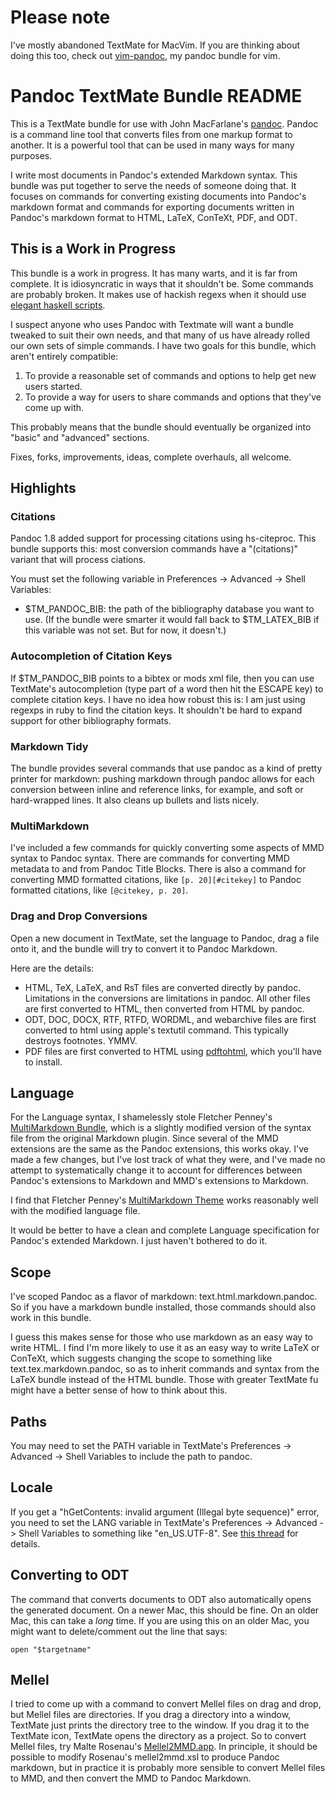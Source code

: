 # Please note

I've mostly abandoned TextMate for MacVim. If you are thinking about
doing this too, check out [vim-pandoc][], my pandoc bundle for vim.

# Pandoc TextMate Bundle README

This is a TextMate bundle for use with John MacFarlane's [pandoc][].
Pandoc is a command line tool that converts files from one markup format
to another. It is a powerful tool that can be used in many ways for many
purposes.

I write most documents in Pandoc's extended Markdown syntax. This bundle
was put together to serve the needs of someone doing that. It focuses on
commands for converting existing documents into Pandoc's markdown format
and commands for exporting documents written in Pandoc's markdown format
to HTML, LaTeX, ConTeXt, PDF, and ODT.

## This is a Work in Progress

This bundle is a work in progress. It has many warts, and it is far from
complete. It is idiosyncratic in ways that it shouldn't be. Some
commands are probably broken. It makes use of hackish regexs when it
should use [elegant haskell scripts][].

I suspect anyone who uses Pandoc with Textmate will want a bundle
tweaked to suit their own needs, and that many of us have already rolled
our own sets of simple commands. I have two goals for this bundle, which
aren't entirely compatible:

1.  To provide a reasonable set of commands and options to help get new
    users started.
2.  To provide a way for users to share commands and options that
    they've come up with.

This probably means that the bundle should eventually be organized into
"basic" and "advanced" sections.

Fixes, forks, improvements, ideas, complete overhauls, all welcome.

## Highlights

### Citations

Pandoc 1.8 added support for processing citations using hs-citeproc.
This bundle supports this: most conversion commands have a "(citations)"
variant that will process ciations.

You must set the following variable in Preferences -\> Advanced -\>
Shell Variables:

-   $TM\_PANDOC\_BIB: the path of the bibliography database you want to
    use. (If the bundle were smarter it would fall back to
    $TM\_LATEX\_BIB if this variable was not set. But for now, it
    doesn't.)

### Autocompletion of Citation Keys

If $TM\_PANDOC\_BIB points to a bibtex or mods xml file, then you can
use TextMate's autocompletion (type part of a word then hit the ESCAPE
key) to complete citation keys. I have no idea how robust this is: I am
just using regexps in ruby to find the citation keys. It shouldn't be
hard to expand support for other bibliography formats.

### Markdown Tidy

The bundle provides several commands that use pandoc as a kind of pretty
printer for markdown: pushing markdown through pandoc allows for each
conversion between inline and reference links, for example, and soft or
hard-wrapped lines. It also cleans up bullets and lists nicely.

### MultiMarkdown

I've included a few commands for quickly converting some aspects of MMD
syntax to Pandoc syntax. There are commands for converting MMD metadata
to and from Pandoc Title Blocks. There is also a command for converting
MMD formatted citations, like `[p. 20][#citekey]` to Pandoc formatted
citations, like `[@citekey, p. 20]`.

### Drag and Drop Conversions

Open a new document in TextMate, set the language to Pandoc, drag a file
onto it, and the bundle will try to convert it to Pandoc Markdown.

Here are the details:

-   HTML, TeX, LaTeX, and RsT files are converted directly by pandoc.
    Limitations in the conversions are limitations in pandoc. All other
    files are first converted to HTML, then converted from HTML by
    pandoc.
-   ODT, DOC, DOCX, RTF, RTFD, WORDML, and webarchive files are first
    converted to html using apple's textutil command. This typically
    destroys footnotes. YMMV.
-   PDF files are first converted to HTML using [pdftohtml][], which
    you'll have to install.

## Language

For the Language syntax, I shamelessly stole Fletcher Penney's
[MultiMarkdown Bundle][], which is a slightly modified version of the
syntax file from the original Markdown plugin. Since several of the MMD
extensions are the same as the Pandoc extensions, this works okay. I've
made a few changes, but I've lost track of what they were, and I've made
no attempt to systematically change it to account for differences
between Pandoc's extensions to Markdown and MMD's extensions to
Markdown.

I find that Fletcher Penney's [MultiMarkdown Theme][] works reasonably
well with the modified language file.

It would be better to have a clean and complete Language specification
for Pandoc's extended Markdown. I just haven't bothered to do it.

## Scope

I've scoped Pandoc as a flavor of markdown: text.html.markdown.pandoc.
So if you have a markdown bundle installed, those commands should also
work in this bundle.

I guess this makes sense for those who use markdown as an easy way to
write HTML. I find I'm more likely to use it as an easy way to write
LaTeX or ConTeXt, which suggests changing the scope to something like
text.tex.markdown.pandoc, so as to inherit commands and syntax from the
LaTeX bundle instead of the HTML bundle. Those with greater TextMate fu
might have a better sense of how to think about this.

## Paths

You may need to set the PATH variable in TextMate's Preferences -\>
Advanced -\> Shell Variables to include the path to pandoc.

## Locale

If you get a "hGetContents: invalid argument (Illegal byte sequence)"
error, you need to set the LANG variable in TextMate's Preferences -\>
Advanced -\> Shell Variables to something like "en\_US.UTF-8". See [this
thread][] for details.

## Converting to ODT

The command that converts documents to ODT also automatically opens the
generated document. On a newer Mac, this should be fine. On an older
Mac, this can take a *long* time. If you are using this on an older Mac,
you might want to delete/comment out the line that says:

    open "$targetname"

## Mellel

I tried to come up with a command to convert Mellel files on drag and
drop, but Mellel files are directories. If you drag a directory into a
window, TextMate just prints the directory tree to the window. If you
drag it to the TextMate icon, TextMate opens the directory as a project.
So to convert Mellel files, try Malte Rosenau's [Mellel2MMD.app][]. In
principle, it should be possible to modify Rosenau's mellel2mmd.xsl to
produce Pandoc markdown, but in practice it is probably more sensible to
convert Mellel files to MMD, and then convert the MMD to Pandoc
Markdown.

  [vim-pandoc]: https://github.com/vim-pandoc/vim-pandoc%20The%20Pandoc.tmbundle%20won't%20be%20getting%20much%20love%20from%20me%20going%20forward.%20Since%20I'm%20not%20using%20it,%20I%20won't%20notice%20bugs%20and%20won't%20think%20of%20ways%20to%20improve%20it.%20I'm%20happy%20to%20pull%20in%20any%20bug%20fixes%20or%20improvements%20you%20might%20make.
  [pandoc]: http://johnmacfarlane.net/pandoc
  [elegant haskell scripts]: http://johnmacfarlane.net/pandoc/scripting.html
  [pdftohtml]: http://pdftohtml.sourceforge.net/
  [MultiMarkdown Bundle]: http://fletcherpenney.net/multimarkdown/multimarkdown_bundle_for_textm/
  [MultiMarkdown Theme]: http://files.fletcherpenney.net/MultiMarkdown.tmTheme.zip
  [this thread]: https://groups.google.com/group/pandoc-discuss/browse_thread/thread/3c5c156ac60a3f5a
  [Mellel2MMD.app]: http://wwwuser.gwdg.de/~mrosena/
